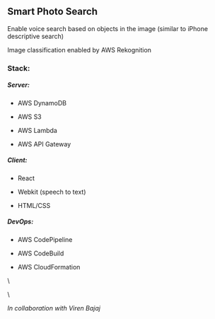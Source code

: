 ## Smart Photo Search

Enable voice search based on objects in the image (similar to iPhone descriptive search)

Image classification enabled by AWS Rekognition

### Stack:

##### Server:
- AWS DynamoDB

- AWS S3

- AWS Lambda

- AWS API Gateway

##### Client:
- React 

- Webkit (speech to text)

- HTML/CSS


##### DevOps:
- AWS CodePipeline

- AWS CodeBuild

- AWS CloudFormation

\

\

*In collaboration with Viren Bajaj*
